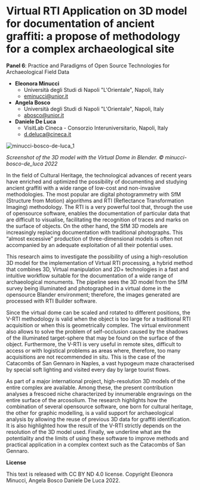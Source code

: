 # Virtual RTI Application on 3D model for documentation of ancient graffiti: a propose of methodology for a complex archaeological site

**Panel 6**: Practice and Paradigms of Open Source Technologies for Archaeological Field Data

- **Eleonora Minucci**
  - Università degli Studi di Napoli "L'Orientale", Napoli, Italy
  - [eminucci@unior.it](mailto:eminucci@unior.it)
- **Angela Bosco**
  - Università degli Studi di Napoli "L'Orientale", Napoli, Italy
  - [abosco@unior.it](mailto:abosco@unior.it)
- **Daniele De Luca**
  - VisitLab Cineca - Consorzio Interuniversitario, Napoli, Italy
  - [d.deluca@cineca.it](mailto:d.deluca@cineca.it)


![minucci-bosco-de-luca_1](https://user-images.githubusercontent.com/107494137/173827626-431d7798-30dc-4e77-a004-25c38d08f073.png)

*Screenshot of the 3D model with the Virtual Dome in Blender. © minucci-bosco-de_luca 2022*



In the field of Cultural Heritage, the technological advances of recent years have enriched and optimized the possibility of documenting and studying ancient graffiti with a wide range of low-cost and non-invasive methodologies. The most popular are digital photogrammetry with SfM (Structure from Motion) algorithms and RTI (Reflectance Transformation Imaging) methodology.
The RTI is a very powerful tool that, through the use of opensource software, enables the documentation of particular data that are difficult to visualise, facilitating the recognition of traces and marks on the surface of objects.
On the other hand, the SfM 3D models are increasingly replacing documentation with traditional photographs. This “almost excessive” production of three-dimensional models is often not accompanied by an adequate exploitation of all their potential uses.

This research aims to investigate the possibility of using a high-resolution 3D model for the implementation of Virtual RTI processing, a hybrid method that combines 3D, Virtual manipulation and 2D+ technologies in a fast and intuitive workflow suitable for the documentation of a wide range of archaeological monuments. The pipeline sees the 3D model from the SfM survey being illuminated and photographed in a virtual dome in the opensource Blander environment; therefore, the images generated are processed with RTI Builder software. 

Since the virtual dome can be scaled and rotated to different positions, the V-RTI methodology is valid when the object is too large for a traditional RTI acquisition or when this is geometrically complex. The virtual environment also allows to solve the problem of self-occlusion caused by the shadows of the illuminated target-sphere that may be found on the surface of the object. Furthermore, the V-RTI is very useful in remote sites, difficult to access or with logistical problems as areas where, therefore, too many acquisitions are not recommended in situ. This is the case of the Catacombs of San Gennaro in Naples, a vast hypogeum maze characterised by special soft lighting and visited every day by large tourist flows.

As part of a major international project, high-resolution 3D models of the entire complex are available. Among these, the present contribution analyses a frescoed niche characterized by innumerable engravings on the entire surface of the arcosolium. The research highlights how the combination of several opensource software, one born for cultural heritage, the other for graphic modelling, is a valid support for archaeological analysis by allowing the reuse of previous 3D data for graffiti identification. It is also highlighted how the result of the V-RTI strictly depends on the resolution of the 3D model used. Finally, we underline what are the potentiality and the limits of using these software to improve methods and practical application in a complex context such as the Catacombs of San Gennaro.


**License**

This text is released with CC BY ND 4.0 license. Copyright Eleonora Minucci, Angela Bosco Daniele De Luca 2022.